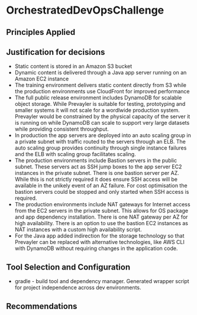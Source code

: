 # OrchestratedDevOpsChallenge

## Principles Applied

## Justification for decisions
* Static content is stored in an Amazon S3 bucket
* Dynamic content is delivered through a Java app server running on an Amazon EC2 instance
* The training environment delivers static content directly from S3 while the production environments use CloudFront for improved performance
* The full public release environment includes DynamoDB for scalable object storage. While Prevayler is suitable for testing, prototyping and smaller systems it will not scale for a wordlwide production system. Prevayler would be constrained by the physical capacity of the server it is running on while DynamoDB can scale to support very large datasets while providing consistent throughput.
* In production the app servers are deployed into an auto scaling group in a private subnet with traffic routed to the servers through an ELB. The auto scaling group provides continuity through single instance failures and the ELB with scaling group facilitates scaling.
* The production environments include Bastion servers in the public subnet. These servers act as SSH jump boxes to the app server EC2 instances in the private subnet. There is one bastion server per AZ. While this is not strictly required it does ensure SSH access will be available in the unikely event of an AZ failure. For cost optimisation the bastion servers could be stopped and only started when SSH access is required.
* The production environments include NAT gateways for Internet access from the EC2 servers in the private subnet. This allows for OS package and app dependency installation. There is one NAT gateway per AZ for high availability. There is an option to use the bastion EC2 instances as NAT instances with a custom high availability script.
* For the Java app added indirection for the storage technology so that Prevayler can be replaced with alternative technologies, like AWS CLI with DynamoDB without requiring changes in the application code.

## Tool Selection and Configuration
* gradle - build tool and dependency manager. Generated wrapper script for project independence across dev environments.


## Recommendations
